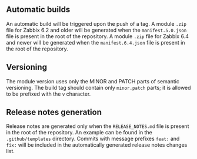 ## Automatic builds

An automatic build will be triggered upon the push of a tag.
A module `.zip` file for Zabbix 6.2 and older will be generated when the `manifest.5.0.json` file is present in the root of the repository.
A module `.zip` file for Zabbix 6.4 and newer will be generated when the `manifest.6.4.json` file is present in the root of the repository.

## Versioning

The module version uses only the MINOR and PATCH parts of semantic versioning.
The build tag should contain only `minor.patch` parts; it is allowed to be prefixed with the `v` character.

## Release notes generation

Release notes are generated only when the `RELEASE_NOTES.md` file is present in the root of the repository. An example can be found in the `.github/templates` directory.
Commits with message prefixes `feat:` and `fix:` will be included in the automatically generated release notes changes list.
